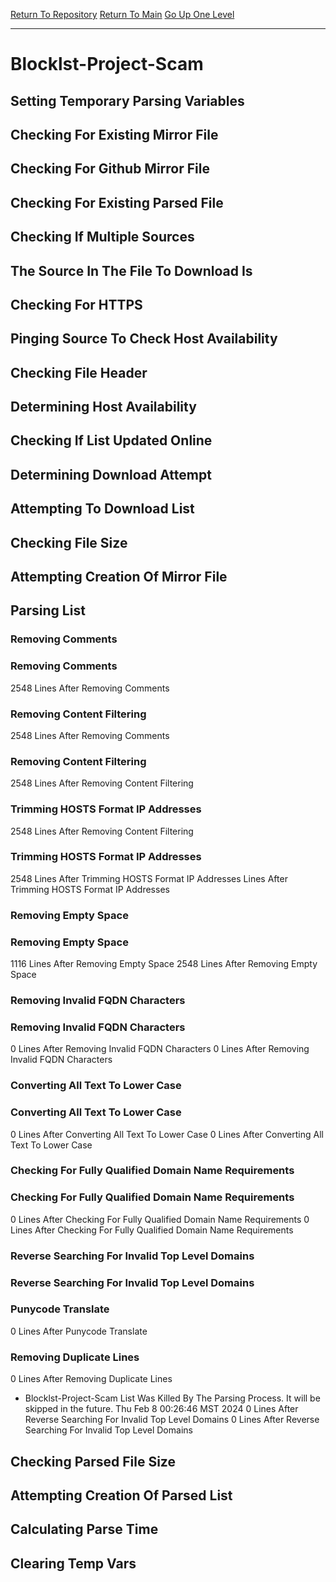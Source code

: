 [Return To Repository](https://github.com/DigitalWarrior/piholeparser/)
[Return To Main](https://github.com/DigitalWarrior/piholeparser/blob/master/RecentRunLogs/Mainlog.md)
[Go Up One Level](https://github.com/DigitalWarrior/piholeparser/blob/master/RecentRunLogs/TopLevelScripts/30-Processing-External-Blacklists.md)
____________________________________
# Blocklst-Project-Scam
## Setting Temporary Parsing Variables
## Checking For Existing Mirror File
## Checking For Github Mirror File
## Checking For Existing Parsed File
## Checking If Multiple Sources
## The Source In The File To Download Is
## Checking For HTTPS
## Pinging Source To Check Host Availability
## Checking File Header
## Determining Host Availability
## Checking If List Updated Online
## Determining Download Attempt
## Attempting To Download List
## Checking File Size
## Attempting Creation Of Mirror File
## Parsing List
### Removing Comments
### Removing Comments
2548 Lines After Removing Comments
### Removing Content Filtering
2548 Lines After Removing Comments
### Removing Content Filtering
2548 Lines After Removing Content Filtering
### Trimming HOSTS Format IP Addresses
2548 Lines After Removing Content Filtering
### Trimming HOSTS Format IP Addresses
2548 Lines After Trimming HOSTS Format IP Addresses
 Lines After Trimming HOSTS Format IP Addresses
### Removing Empty Space
### Removing Empty Space
1116 Lines After Removing Empty Space
2548 Lines After Removing Empty Space
### Removing Invalid FQDN Characters
### Removing Invalid FQDN Characters
0 Lines After Removing Invalid FQDN Characters
0 Lines After Removing Invalid FQDN Characters
### Converting All Text To Lower Case
### Converting All Text To Lower Case
0 Lines After Converting All Text To Lower Case
0 Lines After Converting All Text To Lower Case
### Checking For Fully Qualified Domain Name Requirements
### Checking For Fully Qualified Domain Name Requirements
0 Lines After Checking For Fully Qualified Domain Name Requirements
0 Lines After Checking For Fully Qualified Domain Name Requirements
### Reverse Searching For Invalid Top Level Domains
### Reverse Searching For Invalid Top Level Domains
### Punycode Translate
0 Lines After Punycode Translate
### Removing Duplicate Lines
0 Lines After Removing Duplicate Lines
* Blocklst-Project-Scam List Was Killed By The Parsing Process. It will be skipped in the future. Thu Feb  8 00:26:46 MST 2024
0 Lines After Reverse Searching For Invalid Top Level Domains
0 Lines After Reverse Searching For Invalid Top Level Domains
## Checking Parsed File Size
## Attempting Creation Of Parsed List
## Calculating Parse Time
## Clearing Temp Vars
